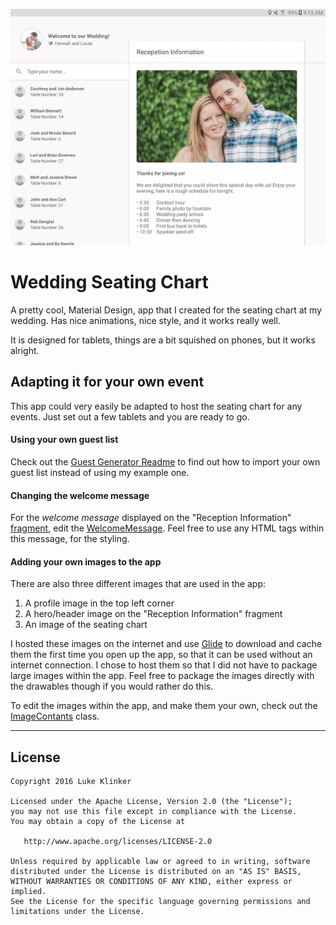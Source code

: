 ![preview_1](promo/wedding-app.gif)

# Wedding Seating Chart

A pretty cool, Material Design, app that I created for the seating chart at my wedding. Has nice animations, nice style, and it works really well.

It is designed for tablets, things are a bit squished on phones, but it works alright.

## Adapting it for your own event

This app could very easily be adapted to host the seating chart for any events. Just set out a few tablets and you are ready to go. 

#### Using your own guest list

Check out the [Guest Generator Readme](/guest_generator/README.md) to find out how to import your own guest list instead of using my example one.

#### Changing the welcome message

For the _welcome message_ displayed on the "Reception Information" [fragment](https://github.com/klinker24/wedding-app/blob/master/app/src/main/java/xyz/klinker/wedding/fragment/ReceptionInfoFragment.java), edit the [WelcomeMessage](https://github.com/klinker24/wedding-app/blob/master/app/src/main/java/xyz/klinker/wedding/data/WelcomeMessage.java). Feel free to use any HTML tags within this message, for the styling.

#### Adding your own images to the app

There are also three different images that are used in the app:

1. A profile image in the top left corner
2. A hero/header image on the "Reception Information" fragment
3. An image of the seating chart

I hosted these images on the internet and use [Glide](https://github.com/bumptech/glide) to download and cache them the first time you open up the app, so that it can be used without an internet connection. I chose to host them so that I did not have to package large images within the app. Feel free to package the images directly with the drawables though if you would rather do this.

To edit the images within the app, and make them your own, check out the [ImageContants](https://github.com/klinker24/wedding-app/blob/master/app/src/main/java/xyz/klinker/wedding/data/ImageConstants.java) class.

---

## License

    Copyright 2016 Luke Klinker

    Licensed under the Apache License, Version 2.0 (the "License");
    you may not use this file except in compliance with the License.
    You may obtain a copy of the License at

       http://www.apache.org/licenses/LICENSE-2.0

    Unless required by applicable law or agreed to in writing, software
    distributed under the License is distributed on an "AS IS" BASIS,
    WITHOUT WARRANTIES OR CONDITIONS OF ANY KIND, either express or implied.
    See the License for the specific language governing permissions and
    limitations under the License.
